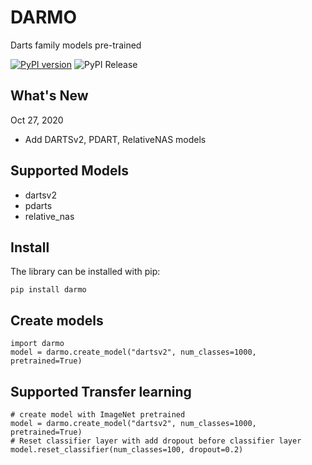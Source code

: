 
# DARMO 

Darts family models pre-trained

[![PyPI version](https://badge.fury.io/py/darmo.svg)](https://badge.fury.io/py/darmo)
![PyPI Release](https://github.com/jitdee-ai/darts-models/workflows/PyPI%20Release/badge.svg)

## What's New

Oct 27, 2020
 - Add DARTSv2, PDART, RelativeNAS models
 
## Supported Models

 - dartsv2
 - pdarts
 - relative_nas

## Install

The library can be installed with pip:

    pip install darmo

## Create models

    import darmo
    model = darmo.create_model("dartsv2", num_classes=1000, pretrained=True)

## Supported Transfer learning
    # create model with ImageNet pretrained
	model = darmo.create_model("dartsv2", num_classes=1000, pretrained=True)
    # Reset classifier layer with add dropout before classifier layer
	model.reset_classifier(num_classes=100, dropout=0.2)

